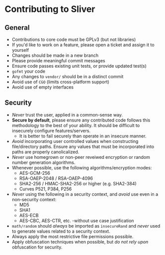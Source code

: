 Contributing to Sliver
======================

## General

* Contributions to core code must be GPLv3 (but not libraries)
* If you'd like to work on a feature, please open a ticket and assign it to yourself
* Changes should be made in a new branch
* Please provide meaningful commit messages
* Ensure code passes existing unit tests, or provide updated test(s)
* `gofmt` your code
* Any changes to `vendor/` should be in a distinct commit
* Avoid use of `CGO` (limits cross-platform support)
* Avoid use of empty interfaces

## Security

* _Never_ trust the user, applied in a common-sense way.
* __Secure by default__, please ensure any contributed code follows this methodology to the best of your ability. It should be difficult to insecurely configure features/servers.
    - It is better to fail securely than operate in an insecure manner.
* _Avoid_ incorporating user controlled values when constructing file/directory paths. Ensure any values that must be incorporated into paths are properly canolicalized.
* _Never_ use homegrown or non-peer reveiwed encryption or random number generation algorithms.
* Whenever possible, use the following algorithms/encryption modes:
    - AES-GCM-256
    - RSA-OAEP-2048 / RSA-OAEP-4096
    - SHA2-256 / HMAC-SHA2-256 or higher (e.g. SHA2-384)
    - Curves P521, P384, P256
* _Never_ using the following in a security context, and _avoid_ use even in a non-security context:
    - MD5
    - SHA1
    - AES-ECB
    - AES-CBC, AES-CTR, etc. -without use case justification
* `math/random` should _always_ be imported as `insecureRand` and _never_ used to generate values related to a security context.
* Always apply the most restrictive file permissions possible.
* Apply obfuscation techniques when possible, but _do not rely upon_ obfuscation for security.
